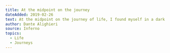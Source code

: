 ```yaml
---
title: At the midpoint on the journey
dateAdded: 2019-02-26
text: At the midpoint on the journey of life, I found myself in a dark forest, for the clear path was lost.
author: Dante Alighieri
source: Inferno
topics:
  - Life
  - Journeys
---
```

